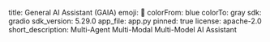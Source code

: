 title: General AI Assistant (GAIA)
emoji: 🧠
colorFrom: blue
colorTo: gray
sdk: gradio
sdk_version: 5.29.0
app_file: app.py
pinned: true
license: apache-2.0
short_description: Multi-Agent Multi-Modal Multi-Model AI Assistant
